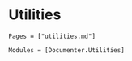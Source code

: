 # Utilities

```@index
Pages = ["utilities.md"]
```

```@autodocs
Modules = [Documenter.Utilities]
```
